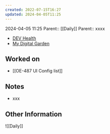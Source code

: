 ```yaml
---
created: 2022-07-15T16:27
updated: 2024-04-05T11:25
---
```

2024-04-05 11:25
Parent:: [[Daily]] 
Parent:: xxxx

- [DEV Health](https://health-configdev.mixtelematics.com/public/mapshow.htm?id=2001&mapid=1A35514B-E08F-4B7C-90B8-CD1774AE8CA3)
- [My Digital Garden](https://my-digital-garden-ten-inky.vercel.app/)

## Worked on

- [[OE-487 UI Config list]]

## Notes

- xxx

## Other Information

![[Daily]]
